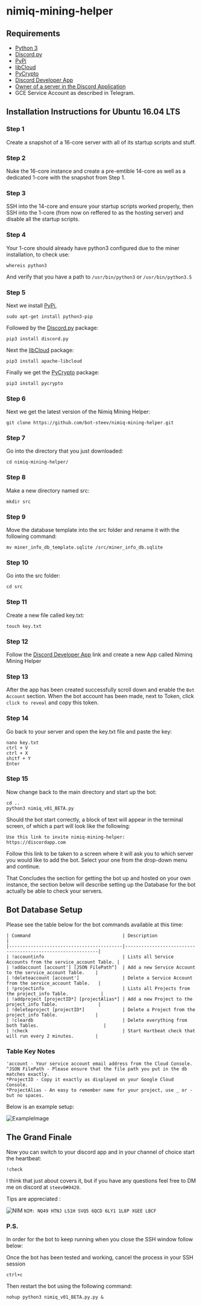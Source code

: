 # nimiq-mining-helper

## Requirements

- [Python 3](https://www.python.org/download/releases/3.0/)
- [Discord.py](https://github.com/Rapptz/discord.py)
- [PyPi](https://pypi.org/)
- [libCloud](https://libcloud.apache.org/)
- [PyCrypto](https://pypi.org/project/pycrypto/)
- [Discord Developer App][1]
- [Owner of a server in the Discord Application](https://discordapp.com)
- GCE Service Account as described in Telegram.

## Installation Instructions for Ubuntu 16.04 LTS
### Step 1
Create a snapshot of a 16-core server with all of its startup scripts and stuff.

### Step 2
Nuke the 16-core instance and create a pre-emtible 14-core as well as a dedicated 1-core with the snapshot from Step 1.

### Step 3
SSH into the 14-core and ensure your startup scripts worked properly, then SSH into the 1-core (from now on reffered to as the hosting server) and disable all the startup scripts.

### Step 4
Your 1-core should already have python3 configured due to the miner installation, to check use:
```
whereis python3
```
And verify that you have a path to `/usr/bin/python3` or `/usr/bin/python3.5`

### Step 5
Next we install [PyPi](https://pypi.org/),
```
sudo apt-get install python3-pip
```

Followed by the [Discord.py](https://github.com/Rapptz/discord.py) package:
```
pip3 install discord.py
```

Next the [libCloud](https://libcloud.apache.org/) package:
```
pip3 install apache-libcloud
```

Finally we get the [PyCrypto](https://pypi.org/project/pycrypto/) package:
```
pip3 install pycrypto
```

### Step 6
Next we get the latest version of the Nimiq Mining Helper:
```
git clone https://github.com/bot-steev/nimiq-mining-helper.git
```

### Step 7
Go into the directory that you just downloaded:
```
cd nimiq-mining-helper/
```

### Step 8
Make a new directory named src:
```
mkdir src
```

### Step 9 
Move the database template into the src folder and rename it with the following command:
```
mv miner_info_db_template.sqlite /src/miner_info_db.sqlite
```

### Step 10
Go into the src folder:
```
cd src
```

### Step 11
Create a new file called key.txt:
```
touch key.txt
```

### Step 12
Follow the [Discord Developer App][1] link and create a new App called Niminq Mining Helper

### Step 13
After the app has been created successfully scroll down and enable the `Bot Account` section. When the bot account has been made, next to Token, click `click to reveal` and copy this token.

### Step 14
Go back to your server and open the key.txt file and paste the key:
```
nano key.txt
ctrl + V
ctrl + X
shitf + Y
Enter
```
### Step 15
Now change back to the main directory and start up the bot:
```
cd ..
python3 nimiq_v01_BETA.py
```

Should the bot start correctly, a block of text will appear in the terminal screen, of which a part will look like the following:
```
Use this link to invite nimiq-mining-helper:
https://discordapp.com
```

Follow this link to be taken to a screen where it will ask you to which server you would like to add the bot. Select your one from the drop-down menu and continue.

That Concludes the section for getting the bot up and hosted on your own instance, the section below will describe setting up the Database for the bot actually be able to check your servers.

## Bot Database Setup

Please see the table below for the bot commands available at this time:
```
| Command                                  | Description                                                |
|------------------------------------------|------------------------------------------------------------|
| !accountinfo                             | Lists all Service Accounts from the service_account Table. |
| !addaccount [account'] [JSON FilePath^]  | Add a new Service Account to the service_account Table.    |
| !deleteaccount [account']                | Delete a Service Account from the service_account Table.   |
| !projectinfo                             | Lists all Projects from the project_info Table.            |
| !addproject [projectID*] [projectAlias*] | Add a new Project to the project_info Table.               |
| !deleteproject [projectID*]              | Delete a Project from the project_info Table.              |
| !cleardb                                 | Delete everything from both Tables.                        |
| !check                                   | Start Hartbeat check that will run every 2 minutes.        |
```
### Table Key Notes

```
'account - Your service account email address from the Cloud Console.
^JSON FilePath - Please ensure that the file path you put in the db matches exactly.
*ProjectID - Copy it exactly as displayed on your Google Cloud Console.
*ProjectAlias - An easy to remember name for your project, use _ or - but no spaces.
```

Below is an example setup:

![ExampleImage](https://i.imgur.com/KC7rxUC.png)

## The Grand Finale

Now you can switch to your discord app and in your channel of choice start the heartbeat:
```
!check
```

I think that just about covers it, but if you have any questions feel free to DM me on discord at `steev0#0420`.

Tips are appreciated :

![NIM](https://i.imgur.com/Yxlm5Mr.png) `NIM: NQ49 HTNJ L51H SVQ5 6QCD 6LY1 1L8P XGEE LBCF`
 
### P.S.

In order for the bot to keep running when you close the SSH window follow below:

Once the bot has been tested and working, cancel the process in your SSH session
```
ctrl+c
```

Then restart the bot using the following command:
```
nohup python3 nimiq_v01_BETA.py.py &
```

[1]: https://discordapp.com/developers/applications/me